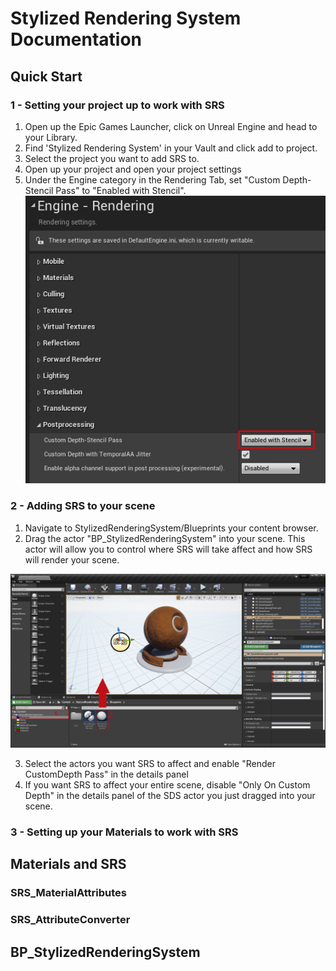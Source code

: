 # Stylized Rendering System Documentation

## Quick Start

### 1 - Setting your project up to work with SRS

1. Open up the Epic Games Launcher, click on Unreal Engine and head to your Library.
2. Find 'Stylized Rendering System' in your Vault and click add to project.
3. Select the project you want to add SRS to.
4. Open up your project and open your project settings
5. Under the Engine category in the Rendering Tab, set "Custom Depth-Stencil Pass" to "Enabled with Stencil".
![Image](assets/setting_up_stencil.png)

### 2 - Adding SRS to your scene

1. Navigate to StylizedRenderingSystem/Blueprints your content browser.
2. Drag the actor "BP_StylizedRenderingSystem" into your scene. This actor will allow you to control where SRS will take affect and how SRS will render your scene.

![Image](assets/adding_srs.png)

3. Select the actors you want SRS to affect and enable "Render CustomDepth Pass" in the details panel
4. If you want SRS to affect your entire scene, disable "Only On Custom Depth" in the details panel of the SDS actor you just dragged into your scene. 

### 3 - Setting up your Materials to work with SRS

## Materials and SRS

### SRS_MaterialAttributes

### SRS_AttributeConverter


## BP_StylizedRenderingSystem

